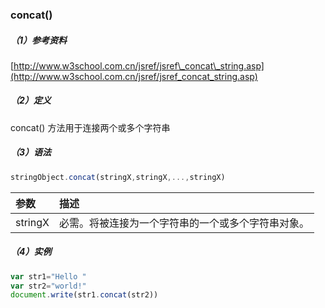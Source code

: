 ### concat\(\)

##### （1）参考资料

[http://www.w3school.com.cn/jsref/jsref\_concat\_string.asp](http://www.w3school.com.cn/jsref/jsref_concat_string.asp)

##### （2）定义

concat\(\) 方法用于连接两个或多个字符串

##### （3）语法

```js
stringObject.concat(stringX,stringX,...,stringX)
```

| 参数 | 描述 |
| :--- | :--- |
| stringX | 必需。将被连接为一个字符串的一个或多个字符串对象。 |

##### （4）实例

```js
var str1="Hello "
var str2="world!"
document.write(str1.concat(str2))
```



